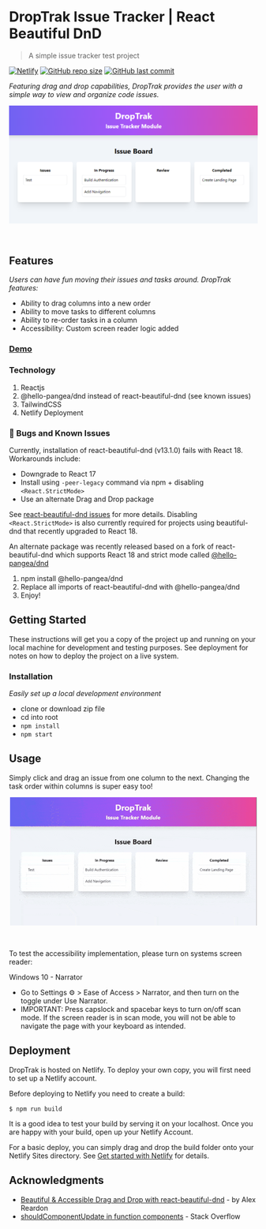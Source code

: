 # DropTrak Issue Tracker | React Beautiful DnD
> A simple issue tracker test project

[![Netlify][netlify-img]][netlify-url]
[![GitHub repo size][github-img]][github-url]
[![GitHub last commit][github-commit]][github-url]

<!-- Badges to Add: Netlify build, twitter, license? -->

_Featuring drag and drop capabilities, DropTrak provides the user with a simple way to view and organize code issues._

<p align="center">
  <img src="src/assets/issue-board.png" alt="Issue Board UI" width="700">
</p>

</br>

## Features

_Users can have fun moving their issues and tasks around. DropTrak features:_
- Ability to drag columns into a new order
- Ability to move tasks to different columns
- Ability to re-order tasks in a column
- Accessibility: Custom screen reader logic added

### [Demo][netlify-url]

### Technology

  1. Reactjs
  2. @hello-pangea/dnd instead of react-beautiful-dnd (see known issues)
  3. TailwindCSS
  4. Netlify Deployment

### :lady_beetle: Bugs and Known Issues

Currently, installation of react-beautiful-dnd (v13.1.0) fails with React 18. Workarounds include:
 - Downgrade to React 17
 - Install using `-peer-legacy` command via npm + disabling `<React.StrictMode>`
 - Use an alternate Drag and Drop package

See [react-beautiful-dnd issues](https://github.com/atlassian/react-beautiful-dnd/issues/2399) for more details. Disabling `<React.StrictMode>` is also currently required for projects using beautiful-dnd that recently upgraded to React 18.

An alternate package was recently released based on a fork of react-beautiful-dnd which supports React 18 and strict mode called [@hello-pangea/dnd](https://www.npmjs.com/package/@hello-pangea/dnd)

   1. npm install @hello-pangea/dnd
   2. Replace all imports of react-beautiful-dnd with @hello-pangea/dnd
   3. Enjoy!

## Getting Started

These instructions will get you a copy of the project up and running on your local machine for development and testing purposes. See deployment for notes on how to deploy the project on a live system.

### Installation

_Easily set up a local development environment_

 - clone or download zip file
 - cd into root
 - `npm install`
 - `npm start`


## Usage

Simply click and drag an issue from one column to the next. Changing the task order within columns is super easy too!

<p align="center">
  <img src="src/assets/task-actions-gif.gif" alt="animated image of tasks being moved" width="500">
</p>

</br>

To test the accessibility implementation, please turn on systems screen reader:

Windows 10 - Narrator
   - Go to Settings :gear: > Ease of Access > Narrator, and then turn on the toggle under Use Narrator.
   - IMPORTANT: Press capslock and spacebar keys to turn on/off scan mode. If the screen reader is in scan mode, you will not be able to navigate the page with your keyboard as intended.

## Deployment

DropTrak is hosted on Netlify. To deploy your own copy, you will first need to set up a Netlify account.

Before deploying to Netlify you need to create a build:

```
$ npm run build
```

It is a good idea to test your build by serving it on your localhost. Once you are happy with your build, open up your Netlify Account.

For a basic deploy, you can simply drag and drop the build folder onto your Netlify Sites directory. See [Get started with Netlify](https://docs.netlify.com/get-started/) for details.

## Acknowledgments

* [Beautiful & Accessible Drag and Drop with react-beautiful-dnd][tutorial-url] - by Alex Reardon
* [shouldComponentUpdate in function components](https://stackoverflow.com/questions/40909902/shouldcomponentupdate-in-function-components) - Stack Overflow


<!-- Markdown link & img dfn's -->
[github-img]: https://img.shields.io/github/repo-size/lisawagner/beautiful-dnd-issue-tracker?logo=github&style=flat-square
[github-url]: https://github.com/lisawagner/beautiful-dnd-issue-tracker
[github-commit]: https://img.shields.io/github/last-commit/lisawagner/beautiful-dnd-issue-tracker?logo=github&style=flat-square

[netlify-img]: https://img.shields.io/netlify/b8d747d5-9d63-430b-9a36-989501605cae?style=flat-square
[netlify-url]: https://droptrak-issue-tracker.netlify.app/

[tutorial-url]: https://egghead.io/courses/beautiful-and-accessible-drag-and-drop-with-react-beautiful-dnd
